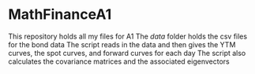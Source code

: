 # MathFinanceA1

This repository holds all my files for A1
The $data$ folder holds the csv files for the bond data
The script reads in the data and then gives the YTM curves, the spot curves, and forward curves for each day
The script also calculates the covariance matrices and the associated eigenvectors

